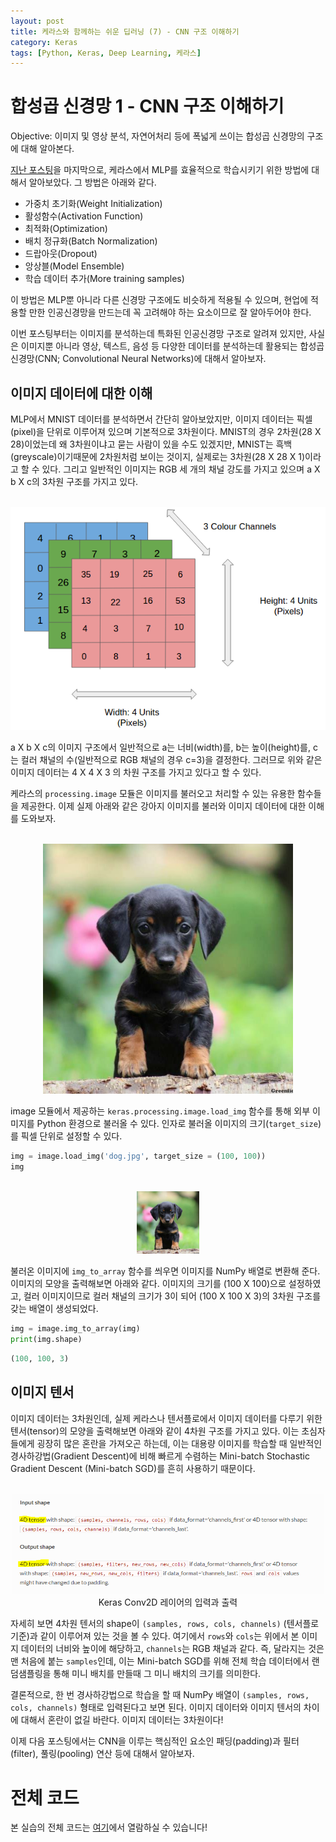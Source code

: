```yaml
---
layout: post
title: 케라스와 함께하는 쉬운 딥러닝 (7) - CNN 구조 이해하기
category: Keras
tags: [Python, Keras, Deep Learning, 케라스]
---
```


# 합성곱 신경망 1 - CNN 구조 이해하기

Objective: 이미지 및 영상 분석, 자연어처리 등에 폭넓게 쓰이는 합성곱 신경망의 구조에 대해 알아본다.


[지난 포스팅](https://buomsoo-kim.github.io/keras/2018/04/26/Easy-deep-learning-with-Keras-6.md/)을 마지막으로, 케라스에서 MLP를 효율적으로 학습시키기 위한 방법에 대해서 알아보았다. 그 방법은 아래와 같다.

- 가중치 초기화(Weight Initialization)
- 활성함수(Activation Function)
- 최적화(Optimization)
- 배치 정규화(Batch Normalization)
- 드랍아웃(Dropout)
- 앙상블(Model Ensemble)
- 학습 데이터 추가(More training samples)

이 방법은 MLP뿐 아니라 다른 신경망 구조에도 비슷하게 적용될 수 있으며, 현업에 적용할 만한 인공신경망을 만드는데 꼭 고려해야 하는 요소이므로 잘 알아두어야 한다.

이번 포스팅부터는 이미지를 분석하는데 특화된 인공신경망 구조로 알려져 있지만, 사실은 이미지뿐 아니라 영상, 텍스트, 음성 등 다양한 데이터를 분석하는데 활용되는 합성곱 신경망(CNN; Convolutional Neural Networks)에 대해서 알아보자.

## 이미지 데이터에 대한 이해

MLP에서 MNIST 데이터를 분석하면서 간단히 알아보았지만, 이미지 데이터는 픽셀(pixel)을 단위로 이루어져 있으며 기본적으로 3차원이다. MNIST의 경우 2차원(28 X 28)이었는데 왜 3차원이냐고 묻는 사람이 있을 수도 있겠지만, MNIST는 흑백(greyscale)이기때문에 2차원처럼 보이는 것이지, 실제로는 3차원(28 X 28 X 1)이라고 할 수 있다. 그리고 일반적인 이미지는 RGB 세 개의 채널 강도를 가지고 있으며 a X b X c의 3차원 구조를 가지고 있다.

<p align = "center"><br>
<img src ="/data/images/2018-04-28/1.png" width = "600px"/>
</p>

a X b X c의 이미지 구조에서 일반적으로 a는 너비(width)를, b는 높이(height)를, c는 컬러 채널의 수(일반적으로 RGB 채널의 경우 c=3)을 결정한다. 그러므로 위와 같은 이미지 데이터는 4 X 4 X 3 의 차원 구조를 가지고 있다고 할 수 있다.

케라스의 ```processing.image``` 모듈은 이미지를 불러오고 처리할 수 있는 유용한 함수들을 제공한다. 이제 실제 아래와 같은 강아지 이미지를 불러와 이미지 데이터에 대한 이해를 도와보자.

<p align = "center"><br>
<img src ="/data/images/2018-04-28/dog.jpg" width = "400px"/>
</p>

image 모듈에서 제공하는 ```keras.processing.image.load_img``` 함수를 통해 외부 이미지를 Python 환경으로 불러올 수 있다. 인자로 불러올 이미지의 크기(```target_size```)를 픽셀 단위로 설정할 수 있다.

```python
img = image.load_img('dog.jpg', target_size = (100, 100))
img
```

<p align = "center"><br>
<img src ="/data/images/2018-04-28/dog.jpg" width = "100px"/>
</p>

불러온 이미지에 ```img_to_array``` 함수를 씌우면 이미지를 NumPy 배열로 변환해 준다. 이미지의 모양을 출력해보면 아래와 같다. 이미지의 크기를 (100 X 100)으로 설정하였고, 컬러 이미지이므로 컬러 채널의 크기가 3이 되어 (100 X 100 X 3)의 3차원 구조를 갖는 배열이 생성되었다.

```python
img = image.img_to_array(img)
print(img.shape)
```

```python
(100, 100, 3)
```

## 이미지 텐서

이미지 데이터는 3차원인데, 실제 케라스나 텐서플로에서 이미지 데이터를 다루기 위한 텐서(tensor)의 모양을 출력해보면 아래와 같이 4차원 구조를 가지고 있다. 이는 초심자들에게 굉장히 많은 혼란을 가져오곤 하는데, 이는 대용량 이미지를 학습할 때 일반적인 경사하강법(Gradient Descent)에 비해 빠르게 수렴하는 Mini-batch Stochastic Gradient Descent (Mini-batch SGD)를 흔히 사용하기 때문이다.

<p align = "center"><br>
<img src ="/data/images/2018-04-28/2.PNG" width = "500px"/>
Keras Conv2D 레이어의 입력과 출력
</p>

자세히 보면 4차원 텐서의 shape이 ```(samples, rows, cols, channels)``` (텐서플로 기준)과 같이 이루어져 있는 것을 볼 수 있다. 여기에서 ```rows```와 ```cols```는 위에서 본 이미지 데이터의 너비와 높이에 해당하고, ```channels```는 RGB 채널과 같다. 즉, 달라지는 것은 맨 처음에 붙는 ```samples```인데, 이는 Mini-batch SGD를 위해 전체 학습 데이터에서 랜덤샘플링을 통해 미니 배치를 만들때 그 미니 배치의 크기를 의미한다.

결론적으로, 한 번 경사하강법으로 학습을 할 때 NumPy 배열이 ```(samples, rows, cols, channels)``` 형태로 입력된다고 보면 된다. 이미지 데이터와 이미지 텐서의 차이에 대해서 혼란이 없길 바란다. 이미지 데이터는 3차원이다!


이제 다음 포스팅에서는 CNN을 이루는 핵심적인 요소인 패딩(padding)과 필터(filter), 풀링(pooling) 연산 등에 대해서 알아보자.

# 전체 코드

본 실습의 전체 코드는 [여기](https://github.com/buomsoo-kim/Easy-deep-learning-with-Keras/blob/master/2.%20CNN/1-Basic-CNN/0-understanding-cnn-architecture.ipynb)에서 열람하실 수 있습니다!
